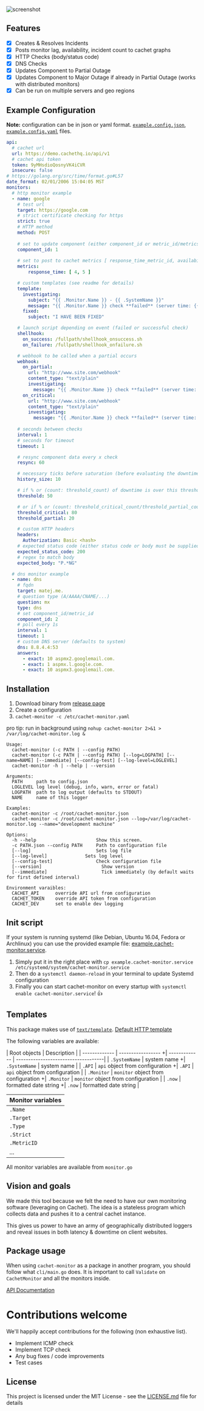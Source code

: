 ![screenshot](https://conradoqg.github.io/cachet-monitor/screenshot.png)

## Features

- [x] Creates & Resolves Incidents
- [x] Posts monitor lag, availability, incident count to cachet graphs
- [x] HTTP Checks (body/status code)
- [x] DNS Checks
- [x] Updates Component to Partial Outage
- [x] Updates Component to Major Outage if already in Partial Outage (works with distributed monitors)
- [x] Can be run on multiple servers and geo regions

## Example Configuration

**Note:** configuration can be in json or yaml format. [`example.config.json`](https://github.com/conradoqg/cachet-monitor/blob/master/example.config.json), [`example.config.yaml`](https://github.com/conradoqg/cachet-monitor/blob/master/example.config.yml) files.

```yaml
api:
  # cachet url
  url: https://demo.cachethq.io/api/v1
  # cachet api token
  token: 9yMHsdioQosnyVK4iCVR
  insecure: false
# https://golang.org/src/time/format.go#L57
date_format: 02/01/2006 15:04:05 MST
monitors:
  # http monitor example
  - name: google
    # test url
    target: https://google.com
    # strict certificate checking for https
    strict: true
    # HTTP method
    method: POST
    
    # set to update component (either component_id or metric_id/metrics are required)
    component_id: 1
    
    # set to post to cachet metrics [ response_time_metric_id, availability_metric_id, incident_count_metric_id ] or metric_id: response_time_metric_id  (graph)
    metrics:
        response_time: [ 4, 5 ]

    # custom templates (see readme for details)
    template:
      investigating:
        subject: "{{ .Monitor.Name }} - {{ .SystemName }}"
        message: "{{ .Monitor.Name }} check **failed** (server time: {{ .now }})\n\n{{ .FailReason }}"
      fixed:
        subject: "I HAVE BEEN FIXED"

    # launch script depending on event (failed or successful check)
    shellhook:    
      on_success: /fullpath/shellhook_onsuccess.sh
      on_failure: /fullpath/shellhook_onfailure.sh

    # webhook to be called when a partial occurs
    webhook:
      on_partial:
        url: "http://www.site.com/webhook"
        content_type: "text/plain"
        investigating:        
          message: "{{ .Monitor.Name }} check **failed** (server time: {{ .now }})\n\n{{ .FailReason }}"
      on_critical:
        url: "http://www.site.com/webhook"
        content_type: "text/plain"
        investigating:        
          message: "{{ .Monitor.Name }} check **failed** (server time: {{ .now }})\n\n{{ .FailReason }}"
    
    # seconds between checks
    interval: 1
    # seconds for timeout
    timeout: 1

    # resync component data every x check
    resync: 60

    # necessary ticks before saturation (before evaluating the downtime)
    history_size: 10

    # if % or (count: threshold_count) of downtime is over this threshold, open an incident
    threshold: 50

    # or if % or (count: threshold_critical_count/threshold_partial_count) of downtime is over partical/critical open an incident with the related incident level
    threshold_critical: 80
    threshold_partial: 20

    # custom HTTP headers
    headers:
      Authorization: Basic <hash>
    # expected status code (either status code or body must be supplied)
    expected_status_code: 200
    # regex to match body
    expected_body: "P.*NG"

  # dns monitor example
  - name: dns
    # fqdn
    target: matej.me.
    # question type (A/AAAA/CNAME/...)
    question: mx
    type: dns
    # set component_id/metric_id
    component_id: 2
    # poll every 1s
    interval: 1
    timeout: 1
    # custom DNS server (defaults to system)
    dns: 8.8.4.4:53
    answers:
      - exact: 10 aspmx2.googlemail.com.
      - exact: 1 aspmx.l.google.com.
      - exact: 10 aspmx3.googlemail.com.
```

## Installation

1. Download binary from [release page](https://github.com/conradoqg/cachet-monitor/releases)
2. Create a configuration
3. `cachet-monitor -c /etc/cachet-monitor.yaml`

pro tip: run in background using `nohup cachet-monitor 2>&1 > /var/log/cachet-monitor.log &`

```
Usage:
  cachet-monitor (-c PATH | --config PATH)
  cachet-monitor (-c PATH | --config PATH) [--log=LOGPATH] [--name=NAME] [--immediate] [--config-test] [--log-level=LOGLEVEL]
  cachet-monitor -h | --help | --version

Arguments:
  PATH     path to config.json
  LOGLEVEL log level (debug, info, warn, error or fatal)
  LOGPATH  path to log output (defaults to STDOUT)
  NAME     name of this logger

Examples:
  cachet-monitor -c /root/cachet-monitor.json
  cachet-monitor -c /root/cachet-monitor.json --log=/var/log/cachet-monitor.log --name="development machine"

Options:
  -h --help                      Show this screen.
  -c PATH.json --config PATH     Path to configuration file
  [--log]		                 Sets log file
  [--log-level]		         Sets log level
  [--config-test]                Check configuration file
  [--version]                      Show version
  [--immediate]                    Tick immediately (by default waits for first defined interval)
  
Environment varaibles:
  CACHET_API      override API url from configuration
  CACHET_TOKEN    override API token from configuration
  CACHET_DEV      set to enable dev logging
```

## Init script

If your system is running systemd (like Debian, Ubuntu 16.04, Fedora or Archlinux) you can use the provided example file: [example.cachet-monitor.service](https://github.com/conradoqg/cachet-monitor/blob/master/example.cachet-monitor.service).

1. Simply put it in the right place with `cp example.cachet-monitor.service /etc/systemd/system/cachet-monitor.service`
2. Then do a `systemctl daemon-reload` in your terminal to update Systemd configuration
3. Finally you can start cachet-monitor on every startup with `systemctl enable cachet-monitor.service`! 👍

## Templates

This package makes use of [`text/template`](https://godoc.org/text/template). [Default HTTP template](https://github.com/conradoqg/cachet-monitor/blob/master/http.go#L14)

The following variables are available:

| Root objects  | Description                         |
| ------------- | -----------------	+| ------------- | ------------------------------------|
| `.SystemName` | system name	+| `.SystemName` | system name                         | 
| `.API`        | `api` object from configuration	+| `.API`        | `api` object from configuration     |
| `.Monitor`    | `monitor` object from configuration	+| `.Monitor`    | `monitor` object from configuration |
| `.now`        | formatted date string	+| `.now`        | formatted date string               |

| Monitor variables  |
| ------------------ |
| `.Name`            |
| `.Target`          |
| `.Type`            |
| `.Strict`          |
| `.MetricID`        |
| ...                |

All monitor variables are available from `monitor.go`

## Vision and goals

We made this tool because we felt the need to have our own monitoring software (leveraging on Cachet).
The idea is a stateless program which collects data and pushes it to a central cachet instance.

This gives us power to have an army of geographically distributed loggers and reveal issues in both latency & downtime on client websites.

## Package usage

When using `cachet-monitor` as a package in another program, you should follow what `cli/main.go` does. It is important to call `Validate` on `CachetMonitor` and all the monitors inside.

[API Documentation](https://godoc.org/github.com/conradoqg/cachet-monitor/cachet)

# Contributions welcome

We'll happily accept contributions for the following (non exhaustive list).

- Implement ICMP check
- Implement TCP check
- Any bug fixes / code improvements
- Test cases

## License

This project is licensed under the MIT License - see the [LICENSE.md](LICENSE.md) file for details